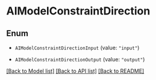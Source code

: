 # AIModelConstraintDirection

## Enum


* `AIModelConstraintDirectionInput` (value: `"input"`)

* `AIModelConstraintDirectionOutput` (value: `"output"`)


[[Back to Model list]](../README.md#documentation-for-models) [[Back to API list]](../README.md#documentation-for-api-endpoints) [[Back to README]](../README.md)


